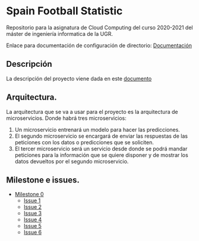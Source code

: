 # Spain Football Statistic
Repositorio para la asignatura de Cloud Computing del curso 2020-2021 del máster de ingeniería informatica de la UGR.

Enlace para documentación de configuración de directorio: [Documentación](https://github.com/CharlySM/ProyectoCC/doc "configuración de repositorio")

## Descripción

La descripción del proyecto viene dada en este [documento](https://github.com/CharlySM/ProyectoCC/tree/master/doc/descripcion.md)

## Arquitectura.

La arquitectura que se va a usar para el proyecto es la arquitectura de microservicios. Donde habrá tres microservicios:

1. Un microservicio entrenará un modelo para hacer las predicciones.
2. El segundo microservicio se encargará de enviar las respuestas de las peticiones con los datos o predicciones que se soliciten.
3. El tercer microservicio será un servicio desde donde se podrá mandar peticiones para la información que se quiere disponer y de mostrar los datos devueltos por el segundo microservicio.

## Milestone e issues.

* [Milestone 0](https://github.com/CharlySM/ProyectoCC/milestone/1)
    * [Issue 1](https://github.com/CharlySM/ProyectoCC/issues/1)
    * [Issue 2](https://github.com/CharlySM/ProyectoCC/issues/2)
    * [Issue 3](https://github.com/CharlySM/ProyectoCC/issues/3)
    * [Issue 4](https://github.com/CharlySM/ProyectoCC/issues/4)
    * [Issue 5](https://github.com/CharlySM/ProyectoCC/issues/5)
    * [Issue 6](https://github.com/CharlySM/ProyectoCC/issues/6)

